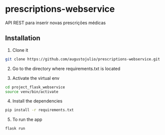 # prescriptions-webservice
API REST para inserir novas prescrições médicas



## Installation

1. Clone it

```bash
git clone https://github.com/augustojulio/prescriptions-webservice.git
```

2. Go to the directory where requirements.txt is located

3. Activate the virtual env

```bash
cd project_flask_webservice
source venv/bin/activate
```

4. Install the dependencies

```bash
pip install -r requirements.txt
```

5. To run the app

```bash
flask run
```